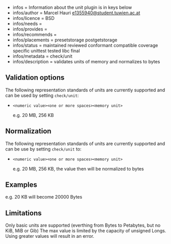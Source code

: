 - infos = Information about the unit plugin is in keys below
- infos/author = Marcel Hauri <e1355940@student.tuwien.ac.at>
- infos/licence = BSD
- infos/needs =
- infos/provides =
- infos/recommends =
- infos/placements = presetstorage postgetstorage
- infos/status = maintained reviewed conformant compatible coverage specific unittest tested libc final
- infos/metadata = check/unit
- infos/description = validates units of memory and normalizes to bytes

## Validation options

The following representation standards of units are currently supported and can be used by setting `check/unit`:

- `<numeric value><one or more spaces><memory unit>`

  e.g. 20 MB, 256 KB

## Normalization

The following representation standards of units are currently supported and can be use by setting `check/unit` to:

- `<numeric value><one or more spaces><memory unit>`

  e.g. 20 MB, 256 KB, the value then will be normalized to bytes

## Examples

e.g. 20 KB will become 20000 Bytes

## Limitations

Only basic units are supported (everthing from Bytes to Petabytes, but no KiB, MiB or Gib)
The max value is limited by the capacity of unsigned Longs. Using greater values will result
in an error.
